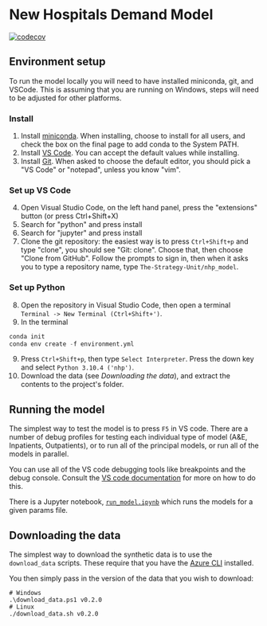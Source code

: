# New Hospitals Demand Model

[![codecov](https://codecov.io/gh/The-Strategy-Unit/nhp_model/branch/main/graph/badge.svg?token=uGmRhc1n9C)](https://codecov.io/gh/The-Strategy-Unit/nhp_model)

## Environment setup

To run the model locally you will need to have installed miniconda, git, and VSCode. This is assuming that you are running on Windows, steps will need to be adjusted for other platforms.

### Install

1. Install [miniconda](https://conda.io/projects/conda/en/latest/user-guide/install/windows.html). When installing, choose to install for all users, and check the box on the final page to add conda to the System PATH.
2. Install [VS Code](https://code.visualstudio.com/). You can accept the default values while installing.
3. Install [Git](https://git-scm.com/downloads). When asked to choose the default editor, you should pick a "VS Code" or "notepad", unless you know "vim".

### Set up VS Code

4. Open Visual Studio Code, on the left hand panel, press the "extensions" button (or press Ctrl+Shift+X)
5. Search for "python" and press install
6. Search for "jupyter" and press install
7. Clone the git repository: the easiest way is to press `Ctrl+Shift+p` and type "clone", you should see "Git: clone". Choose that, then choose "Clone from GitHub". Follow the prompts to sign in, then when it asks you to type a repository name, type `The-Strategy-Unit/nhp_model`.

### Set up Python

8. Open the repository in Visual Studio Code, then open a terminal `Terminal -> New Terminal (Ctrl+Shift+')`.
9. In the terminal
  ``` py
  conda init
  conda env create -f environment.yml
  ```
9. Press `Ctrl+Shift+p`, then type `Select Interpreter`. Press the down key and select `Python 3.10.4 ('nhp')`.
10. Download the data (see *Downloading the data*), and extract the contents to the project's folder.

## Running the model

The simplest way to test the model is to press `F5` in VS code. There are a number of debug profiles for testing each individual type of model (A&E, Inpatients, Outpatients), or to run all of the principal models, or run all of the models in parallel.

You can use all of the VS code debugging tools like breakpoints and the debug console. Consult the [VS code documentation](https://code.visualstudio.com/docs/python/debugging) for more on how to do this.

There is a Jupyter notebook, [`run_model.ipynb`](run_model.ipynb) which runs the models for a given params file.

## Downloading the data

The simplest way to download the synthetic data is to use the `download_data` scripts. These require that you have the [Azure CLI](https://learn.microsoft.com/en-us/cli/azure/install-azure-cli) installed.

You then simply pass in the version of the data that you wish to download:

```
# Windows
.\download_data.ps1 v0.2.0
# Linux
./download_data.sh v0.2.0
```
